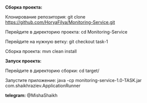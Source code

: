 **Сборка проекта:**

Клонирование репозитория: git clone https://github.com/HoryaFilya/Monitoring-Service.git

Перейдите в директорию проекта: cd Monitoring-Service

Перейдите на нужную ветку: git checkout task-1

Сборка проекта: mvn clean install

**Запуск проекта:**

Перейдите в директорию сборки: cd target/

Запустите приложение: java -cp monitoring-service-1.0-TASK.jar com.shaikhraziev.ApplicationRunner


**telegram:** @MishaShaikh
